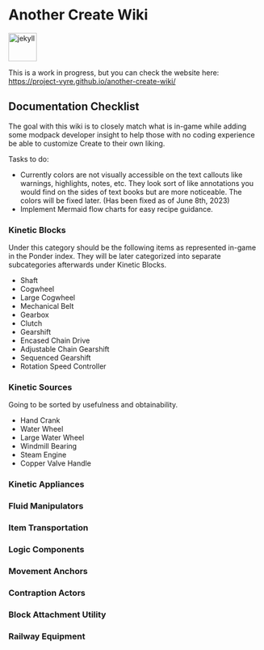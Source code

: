 # Another Create Wiki
<img alt="jekyll" height="56" src="https://cdn.jsdelivr.net/npm/@intergrav/devins-badges@3/assets/cozy/built-with/jekyll_vector.svg">

This is a work in progress, but you can check the website here: https://project-vyre.github.io/another-create-wiki/

## Documentation Checklist
The goal with this wiki is to closely match what is in-game while adding some modpack developer insight to help those with no coding experience be able to customize Create to their own liking.

Tasks to do: 
- Currently colors are not visually accessible on the text callouts like warnings, highlights, notes, etc. They look sort of like annotations you would find on the sides of text books but are more noticeable. The colors will be fixed later. (Has been fixed as of June 8th, 2023)
- Implement Mermaid flow charts for easy recipe guidance.

### Kinetic Blocks
Under this category should be the following items as represented in-game in the Ponder index. They will be later categorized into separate subcategories afterwards under Kinetic Blocks.
- Shaft
- Cogwheel
- Large Cogwheel
- Mechanical Belt
- Gearbox
- Clutch
- Gearshift
- Encased Chain Drive
- Adjustable Chain Gearshift
- Sequenced Gearshift
- Rotation Speed Controller

### Kinetic Sources
Going to be sorted by usefulness and obtainability.
- Hand Crank
- Water Wheel
- Large Water Wheel
- Windmill Bearing
- Steam Engine
- Copper Valve Handle

### Kinetic Appliances

### Fluid Manipulators

### Item Transportation

### Logic Components

### Movement Anchors

### Contraption Actors

### Block Attachment Utility

### Railway Equipment
